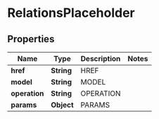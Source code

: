 
# RelationsPlaceholder

## Properties
Name | Type | Description | Notes
------------ | ------------- | ------------- | -------------
**href** | **String** | HREF | 
**model** | **String** | MODEL | 
**operation** | **String** | OPERATION | 
**params** | **Object** | PARAMS | 



